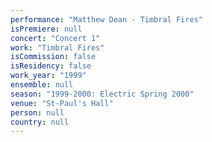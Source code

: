 ```yaml
---
performance: "Matthew Dean - Timbral Fires"
isPremiere: null
concert: "Concert 1"
work: "Timbral Fires"
isCommission: false
isResidency: false
work_year: "1999"
ensemble: null
season: "1999-2000: Electric Spring 2000"
venue: "St-Paul's Hall"
person: null
country: null
---
```


